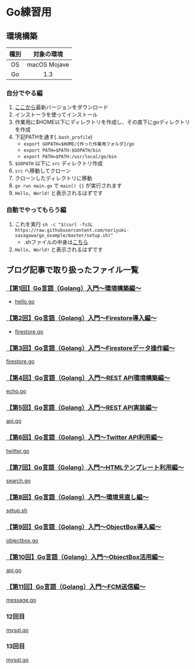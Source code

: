 # Go練習用

## 環境構築

|種別|対象の環境|
|:--:|:--:|
|OS| macOS Mojave |
|Go| 1.3|

### 自分でやる編

1. [ここから](https://golang.org/dl/)最新バージョンをダウンロード
1. インストーラを使ってインストール
1. 作業用に$HOME以下にディレクトリを作成し、その直下にgoディレクトリを作成
1. 下記PATHを通す(`.bash_profile`)
    * `export GOPATH=$HOME/{作った作業用フォルダ}/go`
    * `export PATH=$PATH:$GOPATH/bin`
    * `export PATH=$PATH:/usr/local/go/bin`
1. `$GOPATH` 以下に `src` ディレクトリ作成
1. `src` へ移動してクローン
1. クローンしたディレクトリに移動
1. `go run main.go` で `main() {}` が実行されます
1. `Hello, World!` と表示されるはずです

### 自動でやってもらう編

1. これを実行 `sh -c "$(curl -fsSL https://raw.githubusercontent.com/noriyuki-sasagawa/go_example/master/setup.sh)"`
    * .shファイルの中身は[こちら](./setup.sh)
1. `Hello, World!` と表示されるはずです

## ブログ記事で取り扱ったファイル一覧

### [【第1回】Go言語（Golang）入門～環境構築編～](https://rightcode.co.jp/blog/information-technology/golang-introduction-environment-1)

* [hello.go](./hello/hello.go)

### [【第2回】Go言語（Golang）入門～Firestore導入編～](https://rightcode.co.jp/blog/information-technology/golang-introduction-firestore)

* [firestore.go](./firestore/firestore.go)

### [【第3回】Go言語（Golang）入門～Firestoreデータ操作編～](https://rightcode.co.jp/blog/information-technology/golang-introduction-firestore-data-manipulator)

[firestore.go](./firestore/firestore.go)

### [【第4回】Go言語（Golang）入門～REST API環境構築編～](https://rightcode.co.jp/blog/information-technology/golang-introduction-rest-api)

[echo.go](./echo/echo.go)

### [【第5回】Go言語（Golang）入門～REST API実装編～](https://rightcode.co.jp/blog/information-technology/golang-introduction-rest-api-implementation)

[api.go](./api/api.go)

### [【第6回】Go言語（Golang）入門～Twitter API利用編～](https://rightcode.co.jp/blog/information-technology/golang-introduction-twitter-api)

[twitter.go](./twitter/twitter.go)

### [【第7回】Go言語（Golang）入門～HTMLテンプレート利用編～](https://rightcode.co.jp/blog/information-technology/golang-introduction-html-template)

[search.go](./search/search.go)

### [【第8回】Go言語（Golang）入門～環境見直し編～](https://rightcode.co.jp/blog/information-technology/golang-introduction-environment-reconstruction)

[setup.sh](./setup.sh)

### [【第9回】Go言語（Golang）入門～ObjectBox導入編～](https://rightcode.co.jp/blog/information-technology/golang-introduction-objectbox)

[objectbox.go](./ob/objectbox.go)

### [【第10回】Go言語（Golang）入門～ObjectBox活用編～](https://rightcode.co.jp/blog/information-technology/golang-introduction-objectbox-utilization)

[api.go](./ob/api.go)

### [【第11回】Go言語（Golang）入門～FCM送信編～](https://rightcode.co.jp/blog/information-technology/golang-introduction-fcm-send)

[message.go](./fcm/message.go)

### 12回目

[mysql.go](./mysql/mysql.go)


### 13回目

[mysql.go](./mysql/mysql.go)

